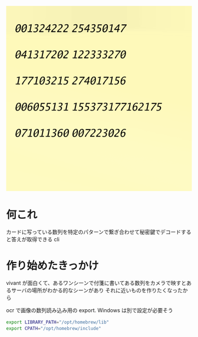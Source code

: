 ![](./output.png)

# 何これ

カードに写っている数列を特定のパターンで繋ぎ合わせて秘密鍵でデコードすると答えが取得できる cli

# 作り始めたきっかけ

vivant が面白くて、あるワンシーンで付箋に書いてある数列をカメラで映すとあるサーバの場所がわかる的なシーンがあり
それに近いものを作りたくなったから

ocr で画像の数列読み込み用の export. Windows は別で設定が必要そう

```sh
export LIBRARY_PATH="/opt/homebrew/lib"
export CPATH="/opt/homebrew/include"
```
